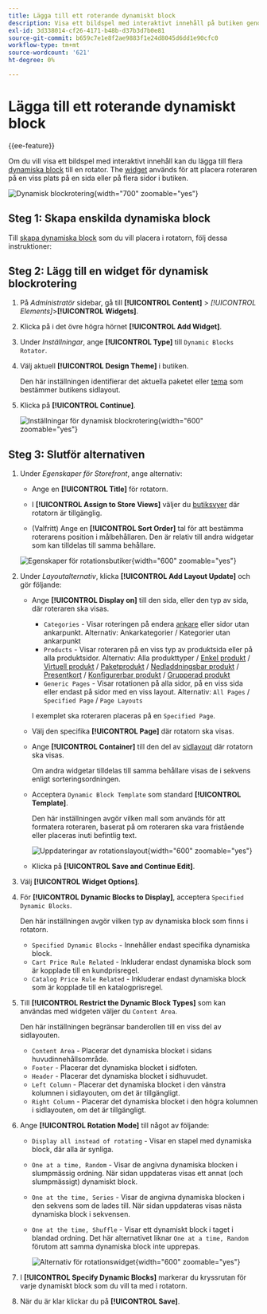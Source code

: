 ```yaml
---
title: Lägga till ett roterande dynamiskt block
description: Visa ett bildspel med interaktivt innehåll på butiken genom att lägga till flera dynamiska block i en roterare.
exl-id: 3d338014-cf26-4171-b48b-d37b3d7b0e81
source-git-commit: b659c7e1e8f2ae9883f1e24d8045d6dd1e90cfc0
workflow-type: tm+mt
source-wordcount: '621'
ht-degree: 0%

---
```


# Lägga till ett roterande dynamiskt block

{{ee-feature}}

Om du vill visa ett bildspel med interaktivt innehåll kan du lägga till flera [dynamiska block](dynamic-blocks.md) till en rotator. The [widget](widgets.md) används för att placera roteraren på en viss plats på en sida eller på flera sidor i butiken.

![Dynamisk blockrotering](./assets/widget-dynamic-block-rotator.png){width="700" zoomable="yes"}

## Steg 1: Skapa enskilda dynamiska block

Till [skapa dynamiska block](dynamic-blocks.md) som du vill placera i rotatorn, följ dessa instruktioner:

## Steg 2: Lägg till en widget för dynamisk blockrotering

1. På _Administratör_ sidebar, gå till **[!UICONTROL Content]** > _[!UICONTROL Elements]_>**[!UICONTROL Widgets]**.

1. Klicka på i det övre högra hörnet **[!UICONTROL Add Widget]**.

1. Under _Inställningar_, ange **[!UICONTROL Type]** till `Dynamic Blocks Rotator`.

1. Välj aktuell **[!UICONTROL Design Theme]** i butiken.

   Den här inställningen identifierar det aktuella paketet eller [tema](themes.md) som bestämmer butikens sidlayout.

1. Klicka på **[!UICONTROL Continue]**.

   ![Inställningar för dynamisk blockrotering](./assets/widget-dynamic-block-rotator-settings.png){width="600" zoomable="yes"}

## Steg 3: Slutför alternativen

1. Under _Egenskaper för Storefront_, ange alternativ:

   - Ange en **[!UICONTROL Title]** för rotatorn.

   - I **[!UICONTROL Assign to Store Views]** väljer du [butiksvyer](../getting-started/websites-stores-views.md) där rotatorn är tillgänglig.

   - (Valfritt) Ange en **[!UICONTROL Sort Order]** tal för att bestämma roterarens position i målbehållaren. Den är relativ till andra widgetar som kan tilldelas till samma behållare.

   ![Egenskaper för rotationsbutiker](./assets/widget-dynamic-block-rotator-storefront-properties.png){width="600" zoomable="yes"}

1. Under _Layoutalternativ_, klicka **[!UICONTROL Add Layout Update]** och gör följande:

   - Ange **[!UICONTROL Display on]** till den sida, eller den typ av sida, där roteraren ska visas.

      - `Categories` - Visar roteringen på endera [ankare](../catalog/navigation-layered.md) eller sidor utan ankarpunkt. Alternativ: Ankarkategorier / Kategorier utan ankarpunkt
      - `Products` - Visar roteraren på en viss typ av produktsida eller på alla produktsidor. Alternativ: Alla produkttyper / [Enkel produkt](../catalog/product-create-simple.md) /  [Virtuell produkt](../catalog/product-create-virtual.md) / [Paketprodukt](../catalog/product-create-bundle.md) / [Nedladdningsbar produkt](../catalog/product-create-downloadable.md) / [Presentkort](../catalog/product-gift-card-create.md) / [Konfigurerbar produkt](../catalog/product-create-configurable.md) / [Grupperad produkt](../catalog/product-create-grouped.md)
      - `Generic Pages` - Visar rotationen på alla sidor, på en viss sida eller endast på sidor med en viss layout. Alternativ: `All Pages` / `Specified Page` / `Page Layouts`

     I exemplet ska roteraren placeras på en `Specified Page`.

   - Välj den specifika **[!UICONTROL Page]** där rotatorn ska visas.

   - Ange **[!UICONTROL Container]** till den del av [sidlayout](page-layout.md#standard-page-layouts) där rotatorn ska visas.

     Om andra widgetar tilldelas till samma behållare visas de i sekvens enligt sorteringsordningen.

   - Acceptera `Dynamic Block Template` som standard **[!UICONTROL Template]**.

     Den här inställningen avgör vilken mall som används för att formatera roteraren, baserat på om roteraren ska vara fristående eller placeras inuti befintlig text.

     ![Uppdateringar av rotationslayout](./assets/widget-dynamic-block-rotator-layout-updates.png){width="600" zoomable="yes"}

   - Klicka på **[!UICONTROL Save and Continue Edit]**.

1. Välj **[!UICONTROL Widget Options]**.

1. För **[!UICONTROL Dynamic Blocks to Display]**, acceptera `Specified Dynamic Blocks`.

   Den här inställningen avgör vilken typ av dynamiska block som finns i rotatorn.

   - `Specified Dynamic Blocks` - Innehåller endast specifika dynamiska block.
   - `Cart Price Rule Related` - Inkluderar endast dynamiska block som är kopplade till en kundprisregel.
   - `Catalog Price Rule Related` - Inkluderar endast dynamiska block som är kopplade till en katalogprisregel.

1. Till **[!UICONTROL Restrict the Dynamic Block Types]** som kan användas med widgeten väljer du `Content Area`.

   Den här inställningen begränsar banderollen till en viss del av sidlayouten.

   - `Content Area` - Placerar det dynamiska blocket i sidans huvudinnehållsområde.
   - `Footer` - Placerar det dynamiska blocket i sidfoten.
   - `Header` - Placerar det dynamiska blocket i sidhuvudet.
   - `Left Column` - Placerar det dynamiska blocket i den vänstra kolumnen i sidlayouten, om det är tillgängligt.
   - `Right Column` - Placerar det dynamiska blocket i den högra kolumnen i sidlayouten, om det är tillgängligt.

1. Ange **[!UICONTROL Rotation Mode]** till något av följande:

   - `Display all instead of rotating` - Visar en stapel med dynamiska block, där alla är synliga.
   - `One at a time, Random` - Visar de angivna dynamiska blocken i slumpmässig ordning. När sidan uppdateras visas ett annat (och slumpmässigt) dynamiskt block.
   - `One at the time, Series` - Visar de angivna dynamiska blocken i den sekvens som de lades till. När sidan uppdateras visas nästa dynamiska block i sekvensen.
   - `One at the time, Shuffle` - Visar ett dynamiskt block i taget i blandad ordning. Det här alternativet liknar `One at a time, Random` förutom att samma dynamiska block inte upprepas.

     ![Alternativ för rotationswidget](./assets/widget-dynamic-block-rotator-widget-options.png){width="600" zoomable="yes"}

1. I **[!UICONTROL Specify Dynamic Blocks]** markerar du kryssrutan för varje dynamiskt block som du vill ta med i rotatorn.

1. När du är klar klickar du på **[!UICONTROL Save]**.
